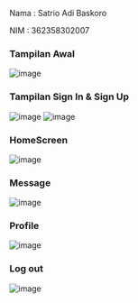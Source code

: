 Nama : Satrio Adi Baskoro
> 
NIM  : 362358302007

### Tampilan Awal
![image](https://github.com/user-attachments/assets/4352808e-7d25-41e4-afec-079bc54c6fbd)

### Tampilan Sign In & Sign Up
![image](https://github.com/user-attachments/assets/a306cecc-3b43-4626-b2a9-e6f64ebe96bf)
![image](https://github.com/user-attachments/assets/0d9ee441-595b-4b93-8b9f-00006f6a4ff6)

### HomeScreen
![image](https://github.com/user-attachments/assets/e42483ce-3bbd-46ac-a79b-594ea5702ebf)

### Message
![image](https://github.com/user-attachments/assets/64a11b79-1fc1-4ccf-add4-1c51e167bfb0)

### Profile
![image](https://github.com/user-attachments/assets/5f117193-87b8-4c37-a6e8-59296bed33fb)

### Log out
![image](https://github.com/user-attachments/assets/fb8319f5-2306-465e-ad77-0b55d1f05337)






